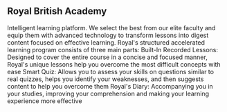 ## Royal British Academy
Intelligent learning platform. We select the best from our elite faculty and equip them with advanced technology to transform lessons into digest content focused on effective learning. Royal's structured accelerated learning program consists of three main parts: Built-In Recorded Lessons: Designed to cover the entire course in a concise and focused manner, Royal's unique lessons help you overcome the most difficult concepts with ease Smart Quiz: Allows you to assess your skills on questions similar to real quizzes, helps you identify your weaknesses, and then suggests content to help you overcome them Royal's Diary: Accompanying you in your studies, improving your comprehension and making your learning experience more effective
